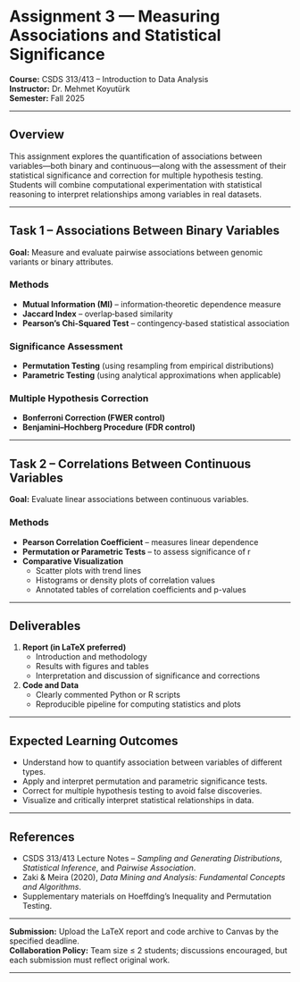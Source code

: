 # Assignment 3 — Measuring Associations and Statistical Significance
**Course:** CSDS 313/413 – Introduction to Data Analysis  
**Instructor:** Dr. Mehmet Koyutürk  
**Semester:** Fall 2025  

---

## Overview
This assignment explores the quantification of associations between variables—both binary and continuous—along with the assessment of their statistical significance and correction for multiple hypothesis testing.  
Students will combine computational experimentation with statistical reasoning to interpret relationships among variables in real datasets.

---

## Task 1 – Associations Between Binary Variables
**Goal:** Measure and evaluate pairwise associations between genomic variants or binary attributes.

### Methods
- **Mutual Information (MI)** – information‐theoretic dependence measure  
- **Jaccard Index** – overlap‐based similarity  
- **Pearson’s Chi-Squared Test** – contingency‐based statistical association  

### Significance Assessment
- **Permutation Testing** (using resampling from empirical distributions)  
- **Parametric Testing** (using analytical approximations when applicable)

### Multiple Hypothesis Correction
- **Bonferroni Correction (FWER control)**  
- **Benjamini–Hochberg Procedure (FDR control)**  

---

## Task 2 – Correlations Between Continuous Variables
**Goal:** Evaluate linear associations between continuous variables.

### Methods
- **Pearson Correlation Coefficient** – measures linear dependence  
- **Permutation or Parametric Tests** – to assess significance of r  
- **Comparative Visualization**
  - Scatter plots with trend lines  
  - Histograms or density plots of correlation values  
  - Annotated tables of correlation coefficients and p-values  

---

## Deliverables
1. **Report (in LaTeX preferred)**  
   - Introduction and methodology  
   - Results with figures and tables  
   - Interpretation and discussion of significance and corrections  
2. **Code and Data**  
   - Clearly commented Python or R scripts  
   - Reproducible pipeline for computing statistics and plots  

---

## Expected Learning Outcomes
- Understand how to quantify association between variables of different types.  
- Apply and interpret permutation and parametric significance tests.  
- Correct for multiple hypothesis testing to avoid false discoveries.  
- Visualize and critically interpret statistical relationships in data.  

---

## References
- CSDS 313/413 Lecture Notes – *Sampling and Generating Distributions*, *Statistical Inference*, and *Pairwise Association*.  
- Zaki & Meira (2020), *Data Mining and Analysis: Fundamental Concepts and Algorithms*.  
- Supplementary materials on Hoeffding’s Inequality and Permutation Testing.

---

**Submission:** Upload the LaTeX report and code archive to Canvas by the specified deadline.  
**Collaboration Policy:** Team size ≤ 2 students; discussions encouraged, but each submission must reflect original work.

---
